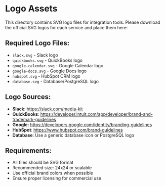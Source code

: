 # Logo Assets

This directory contains SVG logo files for integration tools. Please download the official SVG logos for each service and place them here:

## Required Logo Files:

- `slack.svg` - Slack logo
- `quickbooks.svg` - QuickBooks logo
- `google-calendar.svg` - Google Calendar logo
- `google-docs.svg` - Google Docs logo
- `hubspot.svg` - HubSpot CRM logo
- `database.svg` - Database/PostgreSQL logo

## Logo Sources:

- **Slack**: https://slack.com/media-kit
- **QuickBooks**: https://developer.intuit.com/app/developer/brand-and-trademark-guidelines
- **Google**: https://developers.google.com/identity/branding-guidelines
- **HubSpot**: https://www.hubspot.com/brand-guidelines
- **Database**: Use a generic database icon or PostgreSQL logo

## Requirements:

- All files should be SVG format
- Recommended size: 24x24 or scalable
- Use official brand colors when possible
- Ensure proper licensing for commercial use
